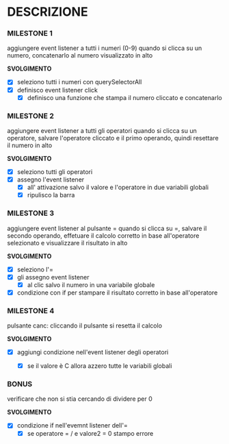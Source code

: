 # DESCRIZIONE

### **MILESTONE 1**
aggiungere event listener a tutti i numeri (0-9)
quando si clicca su un numero, concatenarlo al numero visualizzato in alto

**SVOLGIMENTO**
- [x] seleziono tutti i numeri con querySelectorAll
- [x] definisco event listener click
    - [x] definisco una funzione che stampa il numero cliccato e concatenarlo

### **MILESTONE 2**
aggiungere event listener a tutti gli operatori
quando si clicca su un operatore, salvare l'operatore cliccato e il primo operando, quindi resettare il numero in alto

**SVOLGIMENTO**
- [x] seleziono tutti gli operatori
- [x] assegno l'event listener
    - [x] all' attivazione salvo il valore e l'operatore in due variabili globali
    - [x] ripulisco la barra

### **MILESTONE 3**
aggiungere event listener al pulsante =
quando si clicca su =, salvare il secondo operando, effetuare il calcolo corretto in base all'operatore selezionato e visualizzare il risultato in alto

**SVOLGIMENTO**
- [x] seleziono l'=
- [x] gli assegno event listener
    -[x] al clic salvo il numero in una variabile globale
- [x] condizione con if per stampare il risultato corretto in base all'operatore

### **MILESTONE 4**
pulsante canc: cliccando il pulsante si resetta il calcolo

**SVOLGIMENTO**
- [x] aggiungi condizione nell'event listener degli operatori
    -[x] se il valore è C allora azzero tutte le variabili globali


### **BONUS**
verificare che non si stia cercando di dividere per 0

**SVOLGIMENTO**
- [x] condizione if nell'evemnt listener dell'=
    -[x] se operatore = / e valore2 = 0 stampo errore

